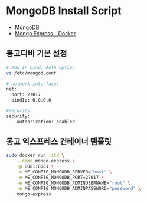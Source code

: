 # MongoDB Install Script

- [MongoDB](https://docs.mongodb.com/manual/tutorial/install-mongodb-on-ubuntu/)
- [Mongo Express - Docker](https://hub.docker.com/_/mongo-express)


## 몽고디비 기본 설정
```bash
# Add IP bind, Auth Option
vi /etc/mongod.conf

# network interfaces
net:
  port: 27017
  bindIp: 0.0.0.0

#security:
security:
    authorization: enabled

```


## 몽고 익스프레스 컨테이너 템플릿
```bash
sudo docker run -itd \
    --name mongo-express \
    -p 8081:8081 \
    -e ME_CONFIG_MONGODB_SERVER="host" \
    -e ME_CONFIG_MONGODB_PORT=27017 \
    -e ME_CONFIG_MONGODB_ADMINUSERNAME="root" \
    -e ME_CONFIG_MONGODB_ADMINPASSWORD="password" \
    mongo-express
```